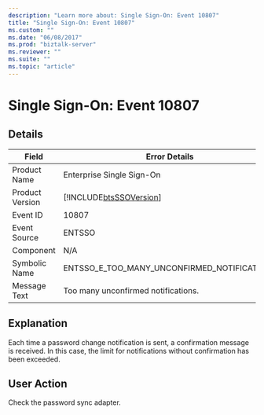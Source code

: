```yaml
---
description: "Learn more about: Single Sign-On: Event 10807"
title: "Single Sign-On: Event 10807"
ms.custom: ""
ms.date: "06/08/2017"
ms.prod: "biztalk-server"
ms.reviewer: ""
ms.suite: ""
ms.topic: "article"
---
```

# Single Sign-On: Event 10807
## Details  
  
| Field | Error Details |
|-----------------|------------------------------------------------------------|
|  Product Name   |                 Enterprise Single Sign-On                  |
| Product Version | [!INCLUDE[btsSSOVersion](../includes/btsssoversion-md.md)] |
|    Event ID     |                           10807                            |
|  Event Source   |                           ENTSSO                           |
|    Component    |                            N/A                             |
|  Symbolic Name  |        ENTSSO_E_TOO_MANY_UNCONFIRMED_NOTIFICATIONS         |
|  Message Text   |            Too many unconfirmed notifications.             |
  
## Explanation  
 Each time a password change notification is sent, a confirmation message is received. In this case, the limit for notifications without confirmation has been exceeded.  
  
## User Action  
 Check the password sync adapter.
